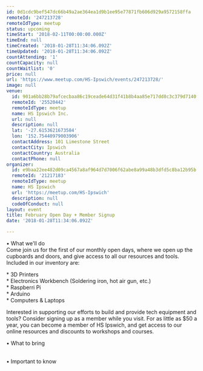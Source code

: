 ```yaml
---
id: 0d1cdc9bef547dc66b49a2ae364ea1d9b1ee95e77871fb606d929a9572158ffa
remoteId: '247213728'
remoteIdType: meetup
status: upcoming
timeStart: '2018-02-11T00:00:00.000Z'
timeEnd: null
timeCreated: '2018-01-28T11:34:06.092Z'
timeUpdated: '2018-01-28T11:34:06.092Z'
countAttending: '1'
countCapacity: null
countWaitlist: '0'
price: null
url: 'https://www.meetup.com/HS-Ipswich/events/247213728/'
image: null
venue:
  id: 901a6bb28b79afcecbaa86c19ceade64d31f41b8b4aa85e717dd8c3c379d7140
  remoteId: '25520442'
  remoteIdType: meetup
  name: HS Ipswich Inc.
  url: null
  description: null
  lat: '-27.6153621673584'
  lon: '152.75440979003906'
  contactAddress: 101 Limestone Street
  contactCity: Ipswich
  contactCountry: Australia
  contactPhone: null
organizer:
  id: e9baa22ee482d09ca4567a8af964d7d7006f62abe8a99a48b3dfd5c8ba12b95b
  remoteId: '21217183'
  remoteIdType: meetup
  name: HS Ipswich
  url: 'https://meetup.com/HS-Ipswich'
  description: null
  codeOfConduct: null
layout: event
title: February Open Day + Member Signup
date: '2018-01-28T11:34:06.092Z'

---
```

<p>• What we'll do<br/>Come join us for the first of our monthly open days, where we open up the cupboards and doors, and give access to all our resources and tools. Included in our inventory are:</p> <p>* 3D Printers<br/>* Electronics Workbench (Soldering iron, hot air gun, etc.)<br/>* Raspberri Pi<br/>* Arduino<br/>* Computers &amp; Laptops</p> <p>Interested in supporting our efforts to build and provide tech equipment and tools? Consider signing up as a member while you visit. For as little as $50 a year, you can become a member of HS Ipswich, and get access to our online resources and discounts to workshops and courses.</p> <p>• What to bring</p> <p><br/>• Important to know</p>
